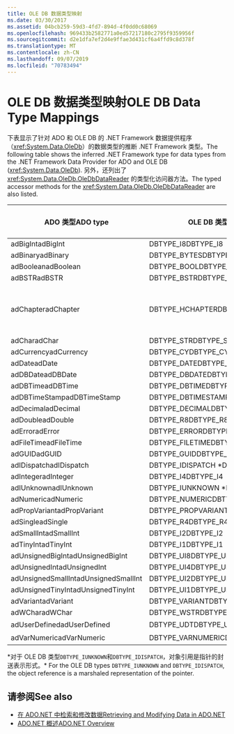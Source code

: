 ```yaml
---
title: OLE DB 数据类型映射
ms.date: 03/30/2017
ms.assetid: 04bcb259-59d3-4fd7-894d-4f0dd0c68069
ms.openlocfilehash: 969433b2582771a0ed57217180c2795f9359956f
ms.sourcegitcommit: d2e1dfa7ef2d4e9ffae3d431cf6a4ffd9c8d378f
ms.translationtype: MT
ms.contentlocale: zh-CN
ms.lasthandoff: 09/07/2019
ms.locfileid: "70783494"
---
```

# <a name="ole-db-data-type-mappings"></a><span data-ttu-id="cb648-102">OLE DB 数据类型映射</span><span class="sxs-lookup"><span data-stu-id="cb648-102">OLE DB Data Type Mappings</span></span>
<span data-ttu-id="cb648-103">下表显示了针对 ADO 和 OLE DB 的 .NET Framework 数据提供程序（<xref:System.Data.OleDb>）的数据类型的推断 .NET Framework 类型。</span><span class="sxs-lookup"><span data-stu-id="cb648-103">The following table shows the inferred .NET Framework type for data types from the .NET Framework Data Provider for ADO and OLE DB (<xref:System.Data.OleDb>).</span></span> <span data-ttu-id="cb648-104">另外，还列出了 <xref:System.Data.OleDb.OleDbDataReader> 的类型化访问器方法。</span><span class="sxs-lookup"><span data-stu-id="cb648-104">The typed accessor methods for the <xref:System.Data.OleDb.OleDbDataReader> are also listed.</span></span>  
  
|<span data-ttu-id="cb648-105">ADO 类型</span><span class="sxs-lookup"><span data-stu-id="cb648-105">ADO type</span></span>|<span data-ttu-id="cb648-106">OLE DB 类型</span><span class="sxs-lookup"><span data-stu-id="cb648-106">OLE DB type</span></span>|<span data-ttu-id="cb648-107">.NET Framework 类型</span><span class="sxs-lookup"><span data-stu-id="cb648-107">.NET Framework type</span></span>|<span data-ttu-id="cb648-108">.NET Framework 类型化访问器</span><span class="sxs-lookup"><span data-stu-id="cb648-108">.NET Framework typed accessor</span></span>|  
|--------------|-----------------|----------------------------------------------------------------------|--------------------------------------------------------------------------------|  
|<span data-ttu-id="cb648-109">adBigInt</span><span class="sxs-lookup"><span data-stu-id="cb648-109">adBigInt</span></span>|<span data-ttu-id="cb648-110">DBTYPE_I8</span><span class="sxs-lookup"><span data-stu-id="cb648-110">DBTYPE_I8</span></span>|<span data-ttu-id="cb648-111">Int64</span><span class="sxs-lookup"><span data-stu-id="cb648-111">Int64</span></span>|<span data-ttu-id="cb648-112">GetInt64()</span><span class="sxs-lookup"><span data-stu-id="cb648-112">GetInt64()</span></span>|  
|<span data-ttu-id="cb648-113">adBinary</span><span class="sxs-lookup"><span data-stu-id="cb648-113">adBinary</span></span>|<span data-ttu-id="cb648-114">DBTYPE_BYTES</span><span class="sxs-lookup"><span data-stu-id="cb648-114">DBTYPE_BYTES</span></span>|<span data-ttu-id="cb648-115">Byte[]</span><span class="sxs-lookup"><span data-stu-id="cb648-115">Byte[]</span></span>|<span data-ttu-id="cb648-116">GetBytes()</span><span class="sxs-lookup"><span data-stu-id="cb648-116">GetBytes()</span></span>|  
|<span data-ttu-id="cb648-117">adBoolean</span><span class="sxs-lookup"><span data-stu-id="cb648-117">adBoolean</span></span>|<span data-ttu-id="cb648-118">DBTYPE_BOOL</span><span class="sxs-lookup"><span data-stu-id="cb648-118">DBTYPE_BOOL</span></span>|<span data-ttu-id="cb648-119">Boolean</span><span class="sxs-lookup"><span data-stu-id="cb648-119">Boolean</span></span>|<span data-ttu-id="cb648-120">GetBoolean()</span><span class="sxs-lookup"><span data-stu-id="cb648-120">GetBoolean()</span></span>|  
|<span data-ttu-id="cb648-121">adBSTR</span><span class="sxs-lookup"><span data-stu-id="cb648-121">adBSTR</span></span>|<span data-ttu-id="cb648-122">DBTYPE_BSTR</span><span class="sxs-lookup"><span data-stu-id="cb648-122">DBTYPE_BSTR</span></span>|<span data-ttu-id="cb648-123">String</span><span class="sxs-lookup"><span data-stu-id="cb648-123">String</span></span>|<span data-ttu-id="cb648-124">GetString()</span><span class="sxs-lookup"><span data-stu-id="cb648-124">GetString()</span></span>|  
|<span data-ttu-id="cb648-125">adChapter</span><span class="sxs-lookup"><span data-stu-id="cb648-125">adChapter</span></span>|<span data-ttu-id="cb648-126">DBTYPE_HCHAPTER</span><span class="sxs-lookup"><span data-stu-id="cb648-126">DBTYPE_HCHAPTER</span></span>|<span data-ttu-id="cb648-127">通过 `DataReader` 支持。</span><span class="sxs-lookup"><span data-stu-id="cb648-127">Supported through the `DataReader`.</span></span> <span data-ttu-id="cb648-128">请参阅[使用 DataReader 检索数据](retrieving-data-using-a-datareader.md)。</span><span class="sxs-lookup"><span data-stu-id="cb648-128">See [Retrieving Data Using a DataReader](retrieving-data-using-a-datareader.md).</span></span>|<span data-ttu-id="cb648-129">GetValue()</span><span class="sxs-lookup"><span data-stu-id="cb648-129">GetValue()</span></span>|  
|<span data-ttu-id="cb648-130">adChar</span><span class="sxs-lookup"><span data-stu-id="cb648-130">adChar</span></span>|<span data-ttu-id="cb648-131">DBTYPE_STR</span><span class="sxs-lookup"><span data-stu-id="cb648-131">DBTYPE_STR</span></span>|<span data-ttu-id="cb648-132">String</span><span class="sxs-lookup"><span data-stu-id="cb648-132">String</span></span>|<span data-ttu-id="cb648-133">GetString()</span><span class="sxs-lookup"><span data-stu-id="cb648-133">GetString()</span></span>|  
|<span data-ttu-id="cb648-134">adCurrency</span><span class="sxs-lookup"><span data-stu-id="cb648-134">adCurrency</span></span>|<span data-ttu-id="cb648-135">DBTYPE_CY</span><span class="sxs-lookup"><span data-stu-id="cb648-135">DBTYPE_CY</span></span>|<span data-ttu-id="cb648-136">Decimal</span><span class="sxs-lookup"><span data-stu-id="cb648-136">Decimal</span></span>|<span data-ttu-id="cb648-137">GetDecimal()</span><span class="sxs-lookup"><span data-stu-id="cb648-137">GetDecimal()</span></span>|  
|<span data-ttu-id="cb648-138">adDate</span><span class="sxs-lookup"><span data-stu-id="cb648-138">adDate</span></span>|<span data-ttu-id="cb648-139">DBTYPE_DATE</span><span class="sxs-lookup"><span data-stu-id="cb648-139">DBTYPE_DATE</span></span>|<span data-ttu-id="cb648-140">DateTime</span><span class="sxs-lookup"><span data-stu-id="cb648-140">DateTime</span></span>|<span data-ttu-id="cb648-141">GetDateTime()</span><span class="sxs-lookup"><span data-stu-id="cb648-141">GetDateTime()</span></span>|  
|<span data-ttu-id="cb648-142">adDBDate</span><span class="sxs-lookup"><span data-stu-id="cb648-142">adDBDate</span></span>|<span data-ttu-id="cb648-143">DBTYPE_DBDATE</span><span class="sxs-lookup"><span data-stu-id="cb648-143">DBTYPE_DBDATE</span></span>|<span data-ttu-id="cb648-144">DateTime</span><span class="sxs-lookup"><span data-stu-id="cb648-144">DateTime</span></span>|<span data-ttu-id="cb648-145">GetDateTime()</span><span class="sxs-lookup"><span data-stu-id="cb648-145">GetDateTime()</span></span>|  
|<span data-ttu-id="cb648-146">adDBTime</span><span class="sxs-lookup"><span data-stu-id="cb648-146">adDBTime</span></span>|<span data-ttu-id="cb648-147">DBTYPE_DBTIME</span><span class="sxs-lookup"><span data-stu-id="cb648-147">DBTYPE_DBTIME</span></span>|<span data-ttu-id="cb648-148">DateTime</span><span class="sxs-lookup"><span data-stu-id="cb648-148">DateTime</span></span>|<span data-ttu-id="cb648-149">GetDateTime()</span><span class="sxs-lookup"><span data-stu-id="cb648-149">GetDateTime()</span></span>|  
|<span data-ttu-id="cb648-150">adDBTimeStamp</span><span class="sxs-lookup"><span data-stu-id="cb648-150">adDBTimeStamp</span></span>|<span data-ttu-id="cb648-151">DBTYPE_DBTIMESTAMP</span><span class="sxs-lookup"><span data-stu-id="cb648-151">DBTYPE_DBTIMESTAMP</span></span>|<span data-ttu-id="cb648-152">DateTime</span><span class="sxs-lookup"><span data-stu-id="cb648-152">DateTime</span></span>|<span data-ttu-id="cb648-153">GetDateTime()</span><span class="sxs-lookup"><span data-stu-id="cb648-153">GetDateTime()</span></span>|  
|<span data-ttu-id="cb648-154">adDecimal</span><span class="sxs-lookup"><span data-stu-id="cb648-154">adDecimal</span></span>|<span data-ttu-id="cb648-155">DBTYPE_DECIMAL</span><span class="sxs-lookup"><span data-stu-id="cb648-155">DBTYPE_DECIMAL</span></span>|<span data-ttu-id="cb648-156">Decimal</span><span class="sxs-lookup"><span data-stu-id="cb648-156">Decimal</span></span>|<span data-ttu-id="cb648-157">GetDecimal()</span><span class="sxs-lookup"><span data-stu-id="cb648-157">GetDecimal()</span></span>|  
|<span data-ttu-id="cb648-158">adDouble</span><span class="sxs-lookup"><span data-stu-id="cb648-158">adDouble</span></span>|<span data-ttu-id="cb648-159">DBTYPE_R8</span><span class="sxs-lookup"><span data-stu-id="cb648-159">DBTYPE_R8</span></span>|<span data-ttu-id="cb648-160">Double</span><span class="sxs-lookup"><span data-stu-id="cb648-160">Double</span></span>|<span data-ttu-id="cb648-161">GetDouble()</span><span class="sxs-lookup"><span data-stu-id="cb648-161">GetDouble()</span></span>|  
|<span data-ttu-id="cb648-162">adError</span><span class="sxs-lookup"><span data-stu-id="cb648-162">adError</span></span>|<span data-ttu-id="cb648-163">DBTYPE_ERROR</span><span class="sxs-lookup"><span data-stu-id="cb648-163">DBTYPE_ERROR</span></span>|<span data-ttu-id="cb648-164">ExternalException</span><span class="sxs-lookup"><span data-stu-id="cb648-164">ExternalException</span></span>|<span data-ttu-id="cb648-165">GetValue()</span><span class="sxs-lookup"><span data-stu-id="cb648-165">GetValue()</span></span>|  
|<span data-ttu-id="cb648-166">adFileTime</span><span class="sxs-lookup"><span data-stu-id="cb648-166">adFileTime</span></span>|<span data-ttu-id="cb648-167">DBTYPE_FILETIME</span><span class="sxs-lookup"><span data-stu-id="cb648-167">DBTYPE_FILETIME</span></span>|<span data-ttu-id="cb648-168">DateTime</span><span class="sxs-lookup"><span data-stu-id="cb648-168">DateTime</span></span>|<span data-ttu-id="cb648-169">GetDateTime()</span><span class="sxs-lookup"><span data-stu-id="cb648-169">GetDateTime()</span></span>|  
|<span data-ttu-id="cb648-170">adGUID</span><span class="sxs-lookup"><span data-stu-id="cb648-170">adGUID</span></span>|<span data-ttu-id="cb648-171">DBTYPE_GUID</span><span class="sxs-lookup"><span data-stu-id="cb648-171">DBTYPE_GUID</span></span>|<span data-ttu-id="cb648-172">Guid</span><span class="sxs-lookup"><span data-stu-id="cb648-172">Guid</span></span>|<span data-ttu-id="cb648-173">GetGuid()</span><span class="sxs-lookup"><span data-stu-id="cb648-173">GetGuid()</span></span>|  
|<span data-ttu-id="cb648-174">adIDispatch</span><span class="sxs-lookup"><span data-stu-id="cb648-174">adIDispatch</span></span>|<span data-ttu-id="cb648-175">DBTYPE_IDISPATCH \*</span><span class="sxs-lookup"><span data-stu-id="cb648-175">DBTYPE_IDISPATCH \*</span></span>|<span data-ttu-id="cb648-176">Object</span><span class="sxs-lookup"><span data-stu-id="cb648-176">Object</span></span>|<span data-ttu-id="cb648-177">GetValue()</span><span class="sxs-lookup"><span data-stu-id="cb648-177">GetValue()</span></span>|  
|<span data-ttu-id="cb648-178">adInteger</span><span class="sxs-lookup"><span data-stu-id="cb648-178">adInteger</span></span>|<span data-ttu-id="cb648-179">DBTYPE_I4</span><span class="sxs-lookup"><span data-stu-id="cb648-179">DBTYPE_I4</span></span>|<span data-ttu-id="cb648-180">Int32</span><span class="sxs-lookup"><span data-stu-id="cb648-180">Int32</span></span>|<span data-ttu-id="cb648-181">GetInt32()</span><span class="sxs-lookup"><span data-stu-id="cb648-181">GetInt32()</span></span>|  
|<span data-ttu-id="cb648-182">adIUnknown</span><span class="sxs-lookup"><span data-stu-id="cb648-182">adIUnknown</span></span>|<span data-ttu-id="cb648-183">DBTYPE_IUNKNOWN \*</span><span class="sxs-lookup"><span data-stu-id="cb648-183">DBTYPE_IUNKNOWN \*</span></span>|<span data-ttu-id="cb648-184">Object</span><span class="sxs-lookup"><span data-stu-id="cb648-184">Object</span></span>|<span data-ttu-id="cb648-185">GetValue()</span><span class="sxs-lookup"><span data-stu-id="cb648-185">GetValue()</span></span>|  
|<span data-ttu-id="cb648-186">adNumeric</span><span class="sxs-lookup"><span data-stu-id="cb648-186">adNumeric</span></span>|<span data-ttu-id="cb648-187">DBTYPE_NUMERIC</span><span class="sxs-lookup"><span data-stu-id="cb648-187">DBTYPE_NUMERIC</span></span>|<span data-ttu-id="cb648-188">Decimal</span><span class="sxs-lookup"><span data-stu-id="cb648-188">Decimal</span></span>|<span data-ttu-id="cb648-189">GetDecimal()</span><span class="sxs-lookup"><span data-stu-id="cb648-189">GetDecimal()</span></span>|  
|<span data-ttu-id="cb648-190">adPropVariant</span><span class="sxs-lookup"><span data-stu-id="cb648-190">adPropVariant</span></span>|<span data-ttu-id="cb648-191">DBTYPE_PROPVARIANT</span><span class="sxs-lookup"><span data-stu-id="cb648-191">DBTYPE_PROPVARIANT</span></span>|<span data-ttu-id="cb648-192">Object</span><span class="sxs-lookup"><span data-stu-id="cb648-192">Object</span></span>|<span data-ttu-id="cb648-193">GetValue()</span><span class="sxs-lookup"><span data-stu-id="cb648-193">GetValue()</span></span>|  
|<span data-ttu-id="cb648-194">adSingle</span><span class="sxs-lookup"><span data-stu-id="cb648-194">adSingle</span></span>|<span data-ttu-id="cb648-195">DBTYPE_R4</span><span class="sxs-lookup"><span data-stu-id="cb648-195">DBTYPE_R4</span></span>|<span data-ttu-id="cb648-196">Single</span><span class="sxs-lookup"><span data-stu-id="cb648-196">Single</span></span>|<span data-ttu-id="cb648-197">GetFloat()</span><span class="sxs-lookup"><span data-stu-id="cb648-197">GetFloat()</span></span>|  
|<span data-ttu-id="cb648-198">adSmallInt</span><span class="sxs-lookup"><span data-stu-id="cb648-198">adSmallInt</span></span>|<span data-ttu-id="cb648-199">DBTYPE_I2</span><span class="sxs-lookup"><span data-stu-id="cb648-199">DBTYPE_I2</span></span>|<span data-ttu-id="cb648-200">Int16</span><span class="sxs-lookup"><span data-stu-id="cb648-200">Int16</span></span>|<span data-ttu-id="cb648-201">GetInt16()</span><span class="sxs-lookup"><span data-stu-id="cb648-201">GetInt16()</span></span>|  
|<span data-ttu-id="cb648-202">adTinyInt</span><span class="sxs-lookup"><span data-stu-id="cb648-202">adTinyInt</span></span>|<span data-ttu-id="cb648-203">DBTYPE_I1</span><span class="sxs-lookup"><span data-stu-id="cb648-203">DBTYPE_I1</span></span>|<span data-ttu-id="cb648-204">Byte</span><span class="sxs-lookup"><span data-stu-id="cb648-204">Byte</span></span>|<span data-ttu-id="cb648-205">GetByte()</span><span class="sxs-lookup"><span data-stu-id="cb648-205">GetByte()</span></span>|  
|<span data-ttu-id="cb648-206">adUnsignedBigInt</span><span class="sxs-lookup"><span data-stu-id="cb648-206">adUnsignedBigInt</span></span>|<span data-ttu-id="cb648-207">DBTYPE_UI8</span><span class="sxs-lookup"><span data-stu-id="cb648-207">DBTYPE_UI8</span></span>|<span data-ttu-id="cb648-208">UInt64</span><span class="sxs-lookup"><span data-stu-id="cb648-208">UInt64</span></span>|<span data-ttu-id="cb648-209">GetValue()</span><span class="sxs-lookup"><span data-stu-id="cb648-209">GetValue()</span></span>|  
|<span data-ttu-id="cb648-210">adUnsignedInt</span><span class="sxs-lookup"><span data-stu-id="cb648-210">adUnsignedInt</span></span>|<span data-ttu-id="cb648-211">DBTYPE_UI4</span><span class="sxs-lookup"><span data-stu-id="cb648-211">DBTYPE_UI4</span></span>|<span data-ttu-id="cb648-212">UInt32</span><span class="sxs-lookup"><span data-stu-id="cb648-212">UInt32</span></span>|<span data-ttu-id="cb648-213">GetValue()</span><span class="sxs-lookup"><span data-stu-id="cb648-213">GetValue()</span></span>|  
|<span data-ttu-id="cb648-214">adUnsignedSmallInt</span><span class="sxs-lookup"><span data-stu-id="cb648-214">adUnsignedSmallInt</span></span>|<span data-ttu-id="cb648-215">DBTYPE_UI2</span><span class="sxs-lookup"><span data-stu-id="cb648-215">DBTYPE_UI2</span></span>|<span data-ttu-id="cb648-216">UInt16</span><span class="sxs-lookup"><span data-stu-id="cb648-216">UInt16</span></span>|<span data-ttu-id="cb648-217">GetValue()</span><span class="sxs-lookup"><span data-stu-id="cb648-217">GetValue()</span></span>|  
|<span data-ttu-id="cb648-218">adUnsignedTinyInt</span><span class="sxs-lookup"><span data-stu-id="cb648-218">adUnsignedTinyInt</span></span>|<span data-ttu-id="cb648-219">DBTYPE_UI1</span><span class="sxs-lookup"><span data-stu-id="cb648-219">DBTYPE_UI1</span></span>|<span data-ttu-id="cb648-220">Byte</span><span class="sxs-lookup"><span data-stu-id="cb648-220">Byte</span></span>|<span data-ttu-id="cb648-221">GetByte()</span><span class="sxs-lookup"><span data-stu-id="cb648-221">GetByte()</span></span>|  
|<span data-ttu-id="cb648-222">adVariant</span><span class="sxs-lookup"><span data-stu-id="cb648-222">adVariant</span></span>|<span data-ttu-id="cb648-223">DBTYPE_VARIANT</span><span class="sxs-lookup"><span data-stu-id="cb648-223">DBTYPE_VARIANT</span></span>|<span data-ttu-id="cb648-224">Object</span><span class="sxs-lookup"><span data-stu-id="cb648-224">Object</span></span>|<span data-ttu-id="cb648-225">GetValue()</span><span class="sxs-lookup"><span data-stu-id="cb648-225">GetValue()</span></span>|  
|<span data-ttu-id="cb648-226">adWChar</span><span class="sxs-lookup"><span data-stu-id="cb648-226">adWChar</span></span>|<span data-ttu-id="cb648-227">DBTYPE_WSTR</span><span class="sxs-lookup"><span data-stu-id="cb648-227">DBTYPE_WSTR</span></span>|<span data-ttu-id="cb648-228">String</span><span class="sxs-lookup"><span data-stu-id="cb648-228">String</span></span>|<span data-ttu-id="cb648-229">GetString()</span><span class="sxs-lookup"><span data-stu-id="cb648-229">GetString()</span></span>|  
|<span data-ttu-id="cb648-230">adUserDefined</span><span class="sxs-lookup"><span data-stu-id="cb648-230">adUserDefined</span></span>|<span data-ttu-id="cb648-231">DBTYPE_UDT</span><span class="sxs-lookup"><span data-stu-id="cb648-231">DBTYPE_UDT</span></span>|<span data-ttu-id="cb648-232">不受支持</span><span class="sxs-lookup"><span data-stu-id="cb648-232">not supported</span></span>||  
|<span data-ttu-id="cb648-233">adVarNumeric</span><span class="sxs-lookup"><span data-stu-id="cb648-233">adVarNumeric</span></span>|<span data-ttu-id="cb648-234">DBTYPE_VARNUMERIC</span><span class="sxs-lookup"><span data-stu-id="cb648-234">DBTYPE_VARNUMERIC</span></span>|<span data-ttu-id="cb648-235">不受支持</span><span class="sxs-lookup"><span data-stu-id="cb648-235">not supported</span></span>||  
  
 <span data-ttu-id="cb648-236">\*对于 OLE DB 类型`DBTYPE_IUNKNOWN`和`DBTYPE_IDISPATCH`，对象引用是指针的封送表示形式。</span><span class="sxs-lookup"><span data-stu-id="cb648-236">\* For the OLE DB types `DBTYPE_IUNKNOWN` and `DBTYPE_IDISPATCH`, the object reference is a marshaled representation of the pointer.</span></span>  
  
## <a name="see-also"></a><span data-ttu-id="cb648-237">请参阅</span><span class="sxs-lookup"><span data-stu-id="cb648-237">See also</span></span>

- [<span data-ttu-id="cb648-238">在 ADO.NET 中检索和修改数据</span><span class="sxs-lookup"><span data-stu-id="cb648-238">Retrieving and Modifying Data in ADO.NET</span></span>](retrieving-and-modifying-data.md)
- [<span data-ttu-id="cb648-239">ADO.NET 概述</span><span class="sxs-lookup"><span data-stu-id="cb648-239">ADO.NET Overview</span></span>](ado-net-overview.md)
